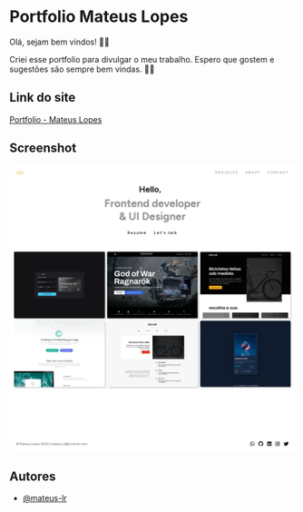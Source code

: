 # Portfolio Mateus Lopes

Olá, sejam bem vindos! 👋🏻

Criei esse portfolio para divulgar o meu trabalho. Espero que gostem e sugestões são sempre bem vindas. 🤘🏻

## Link do site

[Portfolio - Mateus Lopes](https://portfolio-mateus-lr.vercel.app/)

## Screenshot

![App Screenshot](./screenshot/screenshot.webp)

## Autores

- [@mateus-lr](https://www.github.com/mateus-lr)

